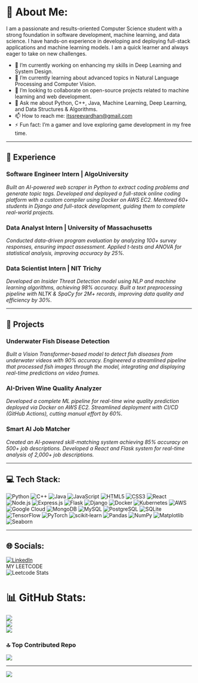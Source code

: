 # 💫 About Me:
I am a passionate and results-oriented Computer Science student with a strong foundation in software development, machine learning, and data science. I have hands-on experience in developing and deploying full-stack applications and machine learning models. I am a quick learner and always eager to take on new challenges.

- 🔭 I’m currently working on enhancing my skills in Deep Learning and System Design.
- 🌱 I’m currently learning about advanced topics in Natural Language Processing and Computer Vision.
- 👯 I’m looking to collaborate on open-source projects related to machine learning and web development.
- 💬 Ask me about Python, C++, Java, Machine Learning, Deep Learning, and Data Structures & Algorithms.
- 📫 How to reach me: itssreevardhan@gmail.com
- ⚡ Fun fact: I’m a gamer and love exploring game development in my free time.

---

## 💼 Experience

### Software Engineer Intern | AlgoUniversity
*Built an AI-powered web scraper in Python to extract coding problems and generate topic tags.*
*Developed and deployed a full-stack online coding platform with a custom compiler using Docker on AWS EC2.*
*Mentored 60+ students in Django and full-stack development, guiding them to complete real-world projects.*

### Data Analyst Intern | University of Massachusetts
*Conducted data-driven program evaluation by analyzing 100+ survey responses, ensuring impact assessment.*
*Applied t-tests and ANOVA for statistical analysis, improving accuracy by 25%.*

### Data Scientist Intern | NIT Trichy
*Developed an Insider Threat Detection model using NLP and machine learning algorithms, achieving 98% accuracy.*
*Built a text preprocessing pipeline with NLTK & SpaCy for 2M+ records, improving data quality and efficiency by 30%.*

---

## 🚀 Projects

### Underwater Fish Disease Detection
*Built a Vision Transformer-based model to detect fish diseases from underwater videos with 90% accuracy.*
*Engineered a streamlined pipeline that processed fish images through the model, integrating and displaying real-time predictions on video frames.*

### AI-Driven Wine Quality Analyzer
*Developed a complete ML pipeline for real-time wine quality prediction deployed via Docker on AWS EC2.*
*Streamlined deployment with CI/CD (GitHub Actions), cutting manual effort by 60%.*

### Smart AI Job Matcher
*Created an AI-powered skill-matching system achieving 85% accuracy on 500+ job descriptions.*
*Developed a React and Flask system for real-time analysis of 2,000+ job descriptions.*

---

## 💻 Tech Stack:
![Python](https://img.shields.io/badge/python-3776AB?style=for-the-badge&logo=python&logoColor=white)
![C++](https://img.shields.io/badge/c++-00599C?style=for-the-badge&logo=c%2B%2B&logoColor=white)
![Java](https://img.shields.io/badge/java-ED8B00?style=for-the-badge&logo=openjdk&logoColor=white)
![JavaScript](https://img.shields.io/badge/javascript-323330?style=for-the-badge&logo=javascript&logoColor=F7DF1E)
![HTML5](https://img.shields.io/badge/html5-E34F26?style=for-the-badge&logo=html5&logoColor=white)
![CSS3](https://img.shields.io/badge/css3-1572B6?style=for-the-badge&logo=css3&logoColor=white)
![React](https://img.shields.io/badge/react-20232A?style=for-the-badge&logo=react&logoColor=61DAFB)
![Node.js](https://img.shields.io/badge/node.js-43853D?style=for-the-badge&logo=node.js&logoColor=white)
![Express.js](https://img.shields.io/badge/express.js-404D59?style=for-the-badge&logo=express&logoColor=61DAFB)
![Flask](https://img.shields.io/badge/flask-000000?style=for-the-badge&logo=flask&logoColor=white)
![Django](https://img.shields.io/badge/django-092E20?style=for-the-badge&logo=django&logoColor=white)
![Docker](https://img.shields.io/badge/docker-0DB7ED?style=for-the-badge&logo=docker&logoColor=white)
![Kubernetes](https://img.shields.io/badge/kubernetes-326CE5?style=for-the-badge&logo=kubernetes&logoColor=white)
![AWS](https://img.shields.io/badge/aws-FF9900?style=for-the-badge&logo=amazon-aws&logoColor=white)
![Google Cloud](https://img.shields.io/badge/Google%20Cloud-4285F4?style=for-the-badge&logo=google-cloud&logoColor=white)
![MongoDB](https://img.shields.io/badge/mongodb-4EA94B?style=for-the-badge&logo=mongodb&logoColor=white)
![MySQL](https://img.shields.io/badge/mysql-005C84?style=for-the-badge&logo=mysql&logoColor=white)
![PostgreSQL](https://img.shields.io/badge/postgresql-316192?style=for-the-badge&logo=postgresql&logoColor=white)
![SQLite](https://img.shields.io/badge/sqlite-07405E?style=for-the-badge&logo=sqlite&logoColor=white)
![TensorFlow](https://img.shields.io/badge/TensorFlow-FF6F00?style=for-the-badge&logo=tensorflow&logoColor=white)
![PyTorch](https://img.shields.io/badge/PyTorch-EE4C2C?style=for-the-badge&logo=pytorch&logoColor=white)
![scikit‑learn](https://img.shields.io/badge/scikit--learn-F7931E?style=for-the-badge&logo=scikit-learn&logoColor=white)
![Pandas](https://img.shields.io/badge/pandas-150458?style=for-the-badge&logo=pandas&logoColor=white)
![NumPy](https://img.shields.io/badge/numpy-013243?style=for-the-badge&logo=numpy&logoColor=white)
![Matplotlib](https://img.shields.io/badge/Matplotlib-white?style=for-the-badge&logo=matplotlib&logoColor=black)
![Seaborn](https://img.shields.io/badge/Seaborn-3776AB?style=for-the-badge&logo=seaborn&logoColor=white)

---

## 🌐 Socials:
[![LinkedIn](https://img.shields.io/badge/LinkedIn-%230077B5.svg?logo=linkedin&logoColor=white)](https://linkedin.com/in/sreevardhanreddy/) 
<br>MY LEETCODE<br>![Leetcode Stats](https://leetcard.jacoblin.cool/vardhan1729?ext=contest&theme=unicorn)<br>

# 📊 GitHub Stats:
![](https://github-readme-stats.vercel.app/api?username=Sreevardhan1729&theme=transparent&hide_border=true&include_all_commits=false&count_private=false)<br/>
![](https://github-readme-streak-stats.herokuapp.com/?user=Sreevardhan1729&theme=transparent&hide_border=true)<br/>
![](https://github-readme-stats.vercel.app/api/top-langs/?username=Sreevardhan1729&theme=transparent&hide_border=true&include_all_commits=false&count_private=false&layout=compact)

### 🔝 Top Contributed Repo
![](https://github-contributor-stats.vercel.app/api?username=Sreevardhan1729&limit=5&theme=transparent&combine_all_yearly_contributions=true)

---
[![](https://visitcount.itsvg.in/api?id=Sreevardhan1729&icon=2&color=3)](https://visitcount.itsvg.in)

<!-- Proudly created with GPRM ( https://gprm.itsvg.in ) -->
